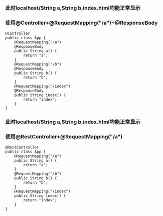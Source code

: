 ###  此时localhost/String a,String b,index.html均能正常显示
###  使用@Controller+@RequestMapping("/a")+@ResponseBody
```
@Controller
public class App {
    @RequestMapping("/a")
    @ResponseBody
    public String a() {
        return "a";
    }
    @RequestMapping("/b")
    @ResponseBody
    public String b() {
        return "b";
    }
    @RequestMapping("/index")
    @ResponseBody
    public String index() {
        return "index";
    }
}
```
###  此时localhost/String a,String b,index.html均能正常显示
###  使用@RestController+@RequestMapping("/a")

```
@RestController
public class App {
    @RequestMapping("/a")
    public String a() {
        return "a";
    }
    @RequestMapping("/b")
    public String b() {
        return "b";
    }
    @RequestMapping("/index")
    public String index() {
        return "index";
    }
}
```
